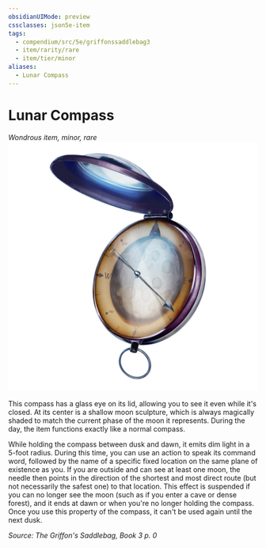 ```yaml
---
obsidianUIMode: preview
cssclasses: json5e-item
tags:
  - compendium/src/5e/griffonssaddlebag3
  - item/rarity/rare
  - item/tier/minor
aliases:
  - Lunar Compass
---
```

# Lunar Compass
*Wondrous item, minor, rare*  
![](https://raw.githubusercontent.com/TheGiddyLimit/homebrew-img/main/img/GriffonsSaddlebag3/Lunar-Compass.webp#right)  


This compass has a glass eye on its lid, allowing you to see it even while it's closed. At its center is a shallow moon sculpture, which is always magically shaded to match the current phase of the moon it represents. During the day, the item functions exactly like a normal compass.

While holding the compass between dusk and dawn, it emits dim light in a 5-foot radius. During this time, you can use an action to speak its command word, followed by the name of a specific fixed location on the same plane of existence as you. If you are outside and can see at least one moon, the needle then points in the direction of the shortest and most direct route (but not necessarily the safest one) to that location. This effect is suspended if you can no longer see the moon (such as if you enter a cave or dense forest), and it ends at dawn or when you're no longer holding the compass. Once you use this property of the compass, it can't be used again until the next dusk.

*Source: The Griffon's Saddlebag, Book 3 p. 0*
